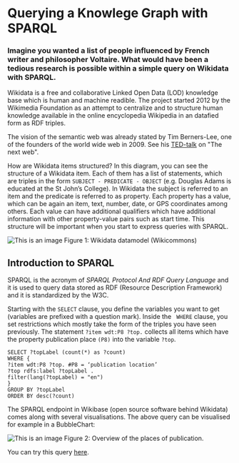 # Querying a Knowlege Graph with SPARQL

### Imagine you wanted a list of people influenced by French writer and philosopher Voltaire. What would have been a tedious research is possible within a simple query on Wikidata with SPARQL.

Wikidata is a free and collaborative Linked Open Data (LOD) knowledge base which is human and machine readible. The project started 2012 by the Wikimedia Foundation as an attempt to centralize and to structure human knowledge available in the online encyclopedia Wikipedia in an datafied form as RDF triples. 

The vision of the semantic web was already stated by Tim Berners-Lee, one of the founders of the world wide web in 2009. See his [TED-talk](https://www.youtube.com/watch?v=OM6XIICm_qo) on "The next web".

How are Wikidata items structured?  In this diagram, you can see the structure of a Wikidata item. Each of them has a list of statements, which are triples in the form 
```SUBJECT - PREDICATE - OBJECT``` (e.g. Douglas Adams is educated at the St John’s College). In Wikidata the subject is referred to an item and the predicate is referred to as property. Each property has a value, which can be again an item, text, number, date, or GPS coordinates among others. Each value can have additional qualifiers which have additional information with other property-value pairs such as start time. This structure will be important when you start to express queries with SPARQL.

![This is an image](https://upload.wikimedia.org/wikipedia/commons/thumb/a/ae/Datamodel_in_Wikidata.svg/1280px-Datamodel_in_Wikidata.svg.png)
Figure 1: Wikidata datamodel (Wikicommons)

## Introduction to SPARQL

SPARQL is the acronym of _SPARQL Protocol And RDF Query Language_ and it is used to query data stored as RDF (Resource Description Framework) and it is standardized by the W3C.

Starting with the `SELECT` clause, you define the variables you want to get (variables are prefixed with a question mark). Inside the ` WHERE` clause, you set restrictions which mostly take the form of the triples you have seen previously. The statement `?item wdt:P8 ?top.` collects all items which have the property publication place `(P8)`  into the variable `?top`. 

```
SELECT ?topLabel (count(*) as ?count)
WHERE {
?item wdt:P8 ?top. #P8 = ‘publication location’
?top rdfs:label ?topLabel .
filter(lang(?topLabel) = "en")
}
GROUP BY ?topLabel
ORDER BY desc(?count)
``` 

The SPARQL endpoint in Wikibase (open source software behind Wikidata) comes along with several visualisations. The above query can be visualised for example in a BubbleChart: 

![This is an image](https://www.mimotext.uni-trier.de/application/files/7216/4820/6455/query1_overview_publication_places.png)
Figure 2: Overview of the places of publication.


You can try this query [here](https://tinyurl.com/y9w4wzkr).

